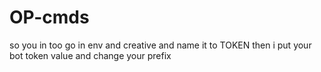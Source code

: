 # OP-cmds
so you in too go in env and creative and name it to TOKEN then i put your bot token value and change your prefix

